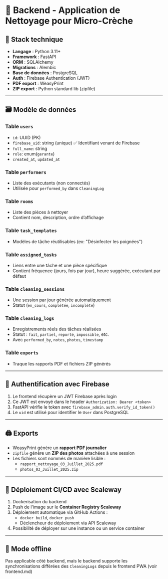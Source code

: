 
# 🧼 Backend - Application de Nettoyage pour Micro-Crèche

## 🧰 Stack technique
- **Langage** : Python 3.11+
- **Framework** : FastAPI
- **ORM** : SQLAlchemy
- **Migrations** : Alembic
- **Base de données** : PostgreSQL
- **Auth** : Firebase Authentication (JWT)
- **PDF export** : WeasyPrint
- **ZIP export** : Python standard lib (zipfile)

---

## 🗃️ Modèle de données

### Table `users`
- `id`: UUID (PK)
- `firebase_uid`: string (unique) ✅ Identifiant venant de Firebase
- `full_name`: string
- `role`: enum(`gerante`)
- `created_at`, `updated_at`

### Table `performers`
- Liste des exécutants (non connectés)
- Utilisée pour `performed_by` dans `CleaningLog`

### Table `rooms`
- Liste des pièces à nettoyer
- Contient nom, description, ordre d’affichage

### Table `task_templates`
- Modèles de tâche réutilisables (ex: "Désinfecter les poignées")

### Table `assigned_tasks`
- Liens entre une tâche et une pièce spécifique
- Contient fréquence (jours, fois par jour), heure suggérée, exécutant par défaut

### Table `cleaning_sessions`
- Une session par jour générée automatiquement
- Statut (`en_cours`, `complétée`, `incomplète`)

### Table `cleaning_logs`
- Enregistrements réels des tâches réalisées
- Statut : `fait`, `partiel`, `reporté`, `impossible`, etc.
- Avec `performed_by`, `notes`, `photos`, `timestamp`

### Table `exports`
- Traque les rapports PDF et fichiers ZIP générés

---

## 🔐 Authentification avec Firebase

1. Le frontend récupère un JWT Firebase après login
2. Ce JWT est envoyé dans le header `Authorization: Bearer <token>`
3. FastAPI vérifie le token avec `firebase_admin.auth.verify_id_token()`
4. Le `uid` est utilisé pour identifier le `User` dans PostgreSQL

---

## 🖨️ Exports

- WeasyPrint génère un **rapport PDF journalier**
- `zipfile` génère un **ZIP des photos** attachées à une session
- Les fichiers sont nommés de manière lisible :
  - `rapport_nettoyage_03_Juillet_2025.pdf`
  - `photos_03_Juillet_2025.zip`

---

## 🚀 Déploiement CI/CD avec Scaleway

1. Dockerisation du backend
2. Push de l'image sur le **Container Registry Scaleway**
3. Déploiement automatique via GitHub Actions :
   - `docker build`, `docker push`
   - Déclencheur de déploiement via API Scaleway
4. Possibilité de déployer sur une instance ou un service container

---

## 🔁 Mode offline

Pas applicable côté backend, mais le backend supporte les synchronisations différées des `CleaningLogs` depuis le frontend PWA (voir frontend.md)
